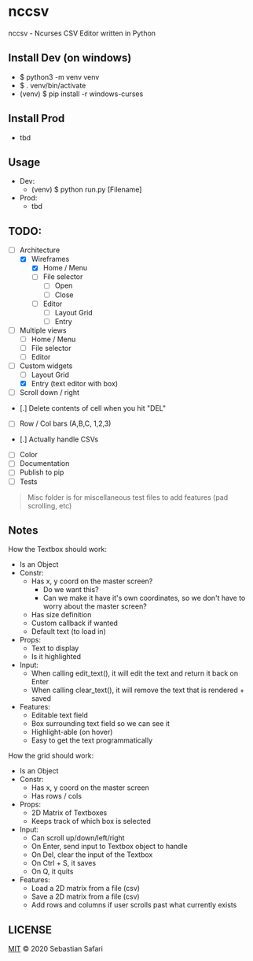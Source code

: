 # nccsv

nccsv - Ncurses CSV Editor written in Python

## Install Dev (on windows)
- $ python3 -m venv venv
- $ . venv/bin/activate
- (venv) $ pip install -r windows-curses

## Install Prod
- tbd

## Usage
- Dev:
  - (venv) $ python run.py [Filename]
- Prod:
  - tbd

## TODO:
- [ ] Architecture
  - [x] Wireframes
    - [x] Home / Menu
    - [ ] File selector
      - [ ] Open
      - [ ] Close
    - [ ] Editor
      - [ ] Layout Grid
      - [ ] Entry
- [ ] Multiple views
  - [ ] Home / Menu
  - [ ] File selector
  - [ ] Editor
- [ ] Custom widgets
  - [ ] Layout Grid
  - [x] Entry (text editor with box)
- [ ] Scroll down / right
- [.] Delete contents of cell when you hit "DEL"
- [ ] Row / Col bars (A,B,C, 1,2,3)
- [.] Actually handle CSVs
- [ ] Color
- [ ] Documentation
- [ ] Publish to pip
- [ ] Tests

> Misc folder is for miscellaneous test files to add features (pad scrolling, etc)

## Notes

How the Textbox should work:
- Is an Object
- Constr:
  - Has x, y coord on the master screen?
    - Do we want this?
    - Can we make it have it's own coordinates, so we don't have to worry about the master screen?
  - Has size definition
  - Custom callback if wanted
  - Default text (to load in)
- Props:
  - Text to display
  - Is it highlighted
- Input:
  - When calling edit_text(), it will edit the text and return it back on Enter
  - When calling clear_text(), it will remove the text that is rendered + saved
- Features:
  - Editable text field
  - Box surrounding text field so we can see it
  - Highlight-able (on hover)
  - Easy to get the text programmatically

How the grid should work:
- Is an Object
- Constr:
  - Has x, y coord on the master screen
  - Has rows / cols
- Props:
  - 2D Matrix of Textboxes
  - Keeps track of which box is selected
- Input:
  - Can scroll up/down/left/right
  - On Enter, send input to Textbox object to handle
  - On Del, clear the input of the Textbox
  - On Ctrl + S, it saves
  - On Q, it quits
- Features:
  - Load a 2D matrix from a file (csv)
  - Save a 2D matrix from a file (csv)
  - Add rows and columns if user scrolls past what currently exists

## LICENSE
[MIT](./LICENSE) &copy; 2020 Sebastian Safari
